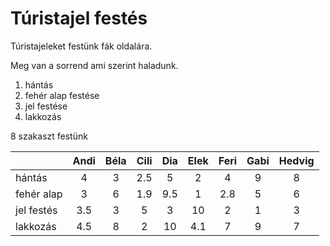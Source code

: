 # Túristajel festés

Túristajeleket festünk fák oldalára.

Meg van a sorrend ami szerint haladunk.

1. hántás
2. fehér alap festése
3. jel festése
4. lakkozás

8 szakaszt festünk

|            | Andi  | Béla  | Cili  |  Dia  | Elek  | Feri  | Gabi  | Hedvig |
| :--------- | :---: | :---: | :---: | :---: | :---: | :---: | :---: | :----: |
| hántás     |   4   |   3   |  2.5  |   5   |   2   |   4   |   9   |   8    |
| fehér alap |   3   |   6   |  1.9  |  9.5  |   1   |  2.8  |   5   |   6    |
| jel festés |  3.5  |   3   |   5   |   3   |  10   |   2   |   1   |   3    |
| lakkozás   |  4.5  |   8   |   2   |  10   |  4.1  |   7   |   9   |   7    |

